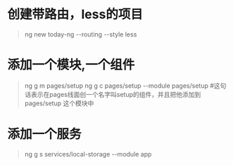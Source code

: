 # 创建带路由，less的项目
> ng new today-ng --routing --style less

# 添加一个模块,一个组件
> ng g m pages/setup
> ng g c pages/setup --module pages/setup #这句话表示在pages线面创一个名字叫setup的组件，并且把他添加到 pages/setup 这个模块中
# 添加一个服务
> ng g s services/local-storage --module app

